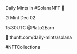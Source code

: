 Daily Mints in #SolanaNFT 🚀

⏰ Mint Dec 02

15:30UTC @Plato2Earn

🔗 thunft.com/daily-mints/solana

#NFTCollections